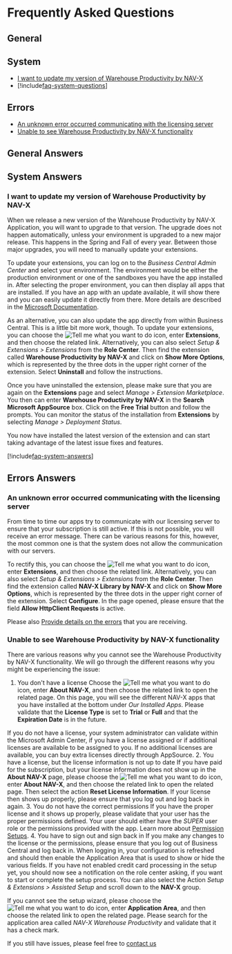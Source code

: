 # Frequently Asked Questions

## General

## System

- [I want to update my version of Warehouse Productivity by NAV-X](faq-index.md#i-want-to-update-my-version-of-warehouse-productivity-by-nav-x)
- [!include[faq-system-questions](../includes/faq-system-questions.md)]

## Errors

- [An unknown error occurred communicating with the licensing server](faq-index.md#an-unknown-error-occurred-communicating-with-the-licensing-server)
- [Unable to see Warehouse Productivity by NAV-X functionality](faq-index.md#unable-to-see-warehouse-productivity-by-nav-x-functionality)

## General Answers

## System Answers

### I want to update my version of Warehouse Productivity by NAV-X

When we release a new version of the Warehouse Productivity by NAV-X Application, you will want to upgrade to that version. The upgrade does not happen automatically, unless your environment is upgraded to a new major release. This happens in the Spring and Fall of every year. Between those major upgrades, you will need to manually update your extensions.

To update your extensions, you can log on to the *Business Central Admin Center* and select your environment. The environment would be either the production environment or one of the sandboxes you have the app installed in. After selecting the proper environment, you can then display all apps that are installed. If you have an app with an update available, it will show there and you can easily update it directly from there. More details are described in the [Microsoft Documentation](https://learn.microsoft.com/en-us/dynamics365/business-central/dev-itpro/administration/tenant-admin-center-manage-apps).

As an alternative, you can also update the app directly from within Business Central. This is a little bit more work, though. To update your extensions, you can choose the ![Tell me what you want to do](/images/magnifying-glass.gif) icon, enter **Extensions**, and then choose the related link. Alternatively, you can also select *Setup & Extensions > Extensions* from the **Role Center**. Then find the extension called **Warehouse Productivity by NAV-X** and click on **Show More Options**, which is represented by the three dots in the upper right corner of the extension. Select **Uninstall** and follow the instructions.

Once you have uninstalled the extension, please make sure that you are again on the **Extensions** page and select *Manage > Extension Marketplace*. You then can enter **Warehouse Productivity by NAV-X** in the **Search Microsoft AppSource** box. Click on the **Free Trial** button and follow the prompts. You can monitor the status of the installation from **Extensions** by selecting *Manage > Deployment Status*.

You now have installed the latest version of the extension and can start taking advantage of the latest issue fixes and features.

[!include[faq-system-answers](../includes/faq-system-answers.md)]

## Errors Answers

### An unknown error occurred communicating with the licensing server

From time to time our apps try to communicate with our licensing server to ensure that your subscription is still active. If this is not possible, you will receive an error message. There can be various reasons for this, however, the most common one is that the system does not allow the communication with our servers.

To rectify this, you can choose the ![Tell me what you want to do](/images/magnifying-glass.gif) icon, enter **Extensions**, and then choose the related link. Alternatively, you can also select *Setup & Extensions > Extensions* from the **Role Center**. Then find the extension called **NAV-X Library by NAV-X** and click on **Show More Options**, which is represented by the three dots in the upper right corner of the extension. Select **Configure**. In the page opened, please ensure that the field **Allow HttpClient Requests** is active.

Please also [Provide details on the errors](../how-to-debug-service-errors.md) that you are receiving.

### Unable to see Warehouse Productivity by NAV-X functionality

There are various reasons why you cannot see the Warehouse Productivity by NAV-X functionality. We will go through the different reasons why you might be experiencing the issue:

1. You don't have a license
 Choose the ![Tell me what you want to do](/images/magnifying-glass.gif) icon, enter **About NAV-X**, and then choose the related link to open the related page. On this page, you will see the different NAV-X apps that you have installed at the bottom under *Our Installed Apps*. Please validate that the **License Type** is set to **Trial** or **Full** and that the **Expiration Date** is in the future.

 If you do not have a license, your system administrator can validate within the Microsoft Admin Center, if you have a license assigned or if additional licenses are available to be assigned to you. If no additional licenses are available, you can buy extra licenses directly through AppSource.
2. You have a license, but the license information is not up to date
 If you have paid for the subscription, but your license information does not show up in the **About NAV-X** page, please choose the ![Tell me what you want to do](/images/magnifying-glass.gif) icon, enter **About NAV-X**, and then choose the related link to open the related page. Then select the action **Reset License Information**. If your license then shows up properly, please ensure that you log out and log back in again.
3. You do not have the correct permissions
 If you have the proper license and it shows up properly, please validate that your user has the proper permissions defined. Your user should either have the *SUPER* user role or the permissions provided with the app. Learn more about [Permission Setups](permission-setups.md).
4. You have to sign out and sign back in
 If you make any changes to the license or the permissions, please ensure that you log out of Business Central and log back in. When logging in, your configuration is refreshed and should then enable the Application Area that is used to show or hide the various fields. If you have not enabled credit card processing in the setup yet, you should now see a notification on the role center asking, if you want to start or complete the setup process. You can also select the Action *Setup & Extensions > Assisted Setup* and scroll down to the **NAV-X** group.

 If you cannot see the setup wizard, please choose the ![Tell me what you want to do](/images/magnifying-glass.gif) icon, enter **Application Area**, and then choose the related link to open the related page. Please search for the application area called *NAV-X Warehouse Productivity* and validate that it has a check mark.

If you still have issues, please feel free to [contact us](https://nav-x.com/support/)
